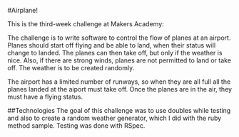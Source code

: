 #Airplane!

This is the third-week challenge at Makers Academy:

The challenge is to write software to control the flow of planes at an airport. Planes should start off flying and be able to land, when their status will change to landed. The planes can then take off, but only if the weather is nice. Also, if there are strong winds, planes are not permitted to land or take off. The weather is to be created randomly.

The airport has a limited number of runways, so when they are all full all the planes landed at the aiport must take off. Once the planes are in the air, they must have a flying status.

##Technologies
The goal of this challenge was to use doubles while testing and also to create a random weather generator, which I did with the ruby method sample. Testing was done with RSpec.
